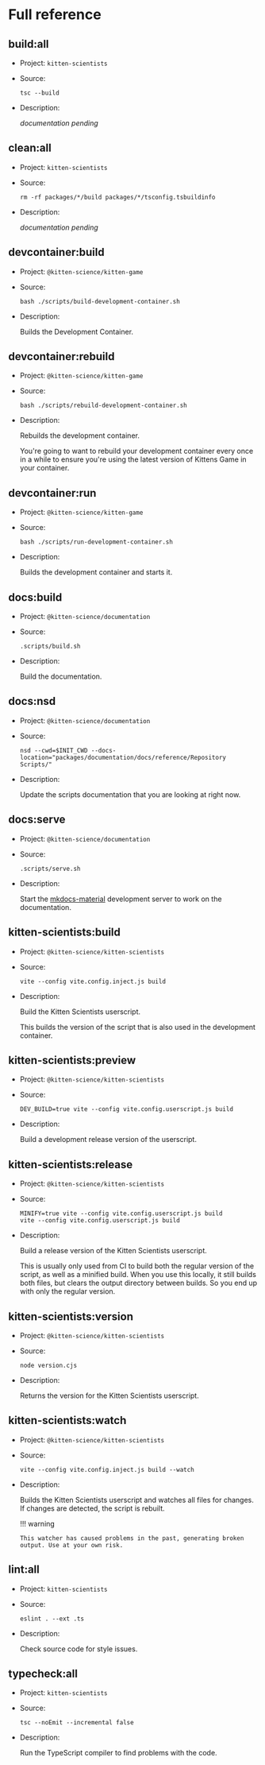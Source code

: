 # Full reference

## build:all

-   Project: `kitten-scientists`
-   Source:

    ```shell
    tsc --build
    ```

-   Description:

    _documentation pending_

## clean:all

-   Project: `kitten-scientists`
-   Source:

    ```shell
    rm -rf packages/*/build packages/*/tsconfig.tsbuildinfo
    ```

-   Description:

    _documentation pending_

## devcontainer:build

-   Project: `@kitten-science/kitten-game`
-   Source:

    ```shell
    bash ./scripts/build-development-container.sh
    ```

-   Description:

    Builds the Development Container.

## devcontainer:rebuild

-   Project: `@kitten-science/kitten-game`
-   Source:

    ```shell
    bash ./scripts/rebuild-development-container.sh
    ```

-   Description:

    Rebuilds the development container.

    You're going to want to rebuild your development container every once in a while to ensure you're using the latest version of Kittens Game in your container.

## devcontainer:run

-   Project: `@kitten-science/kitten-game`
-   Source:

    ```shell
    bash ./scripts/run-development-container.sh
    ```

-   Description:

    Builds the development container and starts it.

## docs:build

-   Project: `@kitten-science/documentation`
-   Source:

    ```shell
    .scripts/build.sh
    ```

-   Description:

    Build the documentation.

## docs:nsd

-   Project: `@kitten-science/documentation`
-   Source:

    ```shell
    nsd --cwd=$INIT_CWD --docs-location="packages/documentation/docs/reference/Repository Scripts/"
    ```

-   Description:

    Update the scripts documentation that you are looking at right now.

## docs:serve

-   Project: `@kitten-science/documentation`
-   Source:

    ```shell
    .scripts/serve.sh
    ```

-   Description:

    Start the [mkdocs-material](https://squidfunk.github.io/mkdocs-material/) development server to work on the documentation.

## kitten-scientists:build

-   Project: `@kitten-science/kitten-scientists`
-   Source:

    ```shell
    vite --config vite.config.inject.js build
    ```

-   Description:

    Build the Kitten Scientists userscript.

    This builds the version of the script that is also used in the development container.

## kitten-scientists:preview

-   Project: `@kitten-science/kitten-scientists`
-   Source:

    ```shell
    DEV_BUILD=true vite --config vite.config.userscript.js build
    ```

-   Description:

    Build a development release version of the userscript.

## kitten-scientists:release

-   Project: `@kitten-science/kitten-scientists`
-   Source:

    ```shell
    MINIFY=true vite --config vite.config.userscript.js build
    vite --config vite.config.userscript.js build
    ```

-   Description:

    Build a release version of the Kitten Scientists userscript.

    This is usually only used from CI to build both the regular version of the script, as well as a minified build. When you use this locally, it still builds both files, but clears the output directory between builds. So you end up with only the regular version.

## kitten-scientists:version

-   Project: `@kitten-science/kitten-scientists`
-   Source:

    ```shell
    node version.cjs
    ```

-   Description:

    Returns the version for the Kitten Scientists userscript.

## kitten-scientists:watch

-   Project: `@kitten-science/kitten-scientists`
-   Source:

    ```shell
    vite --config vite.config.inject.js build --watch
    ```

-   Description:

    Builds the Kitten Scientists userscript and watches all files for changes. If changes are detected, the script is rebuilt.

    !!! warning

        This watcher has caused problems in the past, generating broken output. Use at your own risk.

## lint:all

-   Project: `kitten-scientists`
-   Source:

    ```shell
    eslint . --ext .ts
    ```

-   Description:

    Check source code for style issues.

## typecheck:all

-   Project: `kitten-scientists`
-   Source:

    ```shell
    tsc --noEmit --incremental false
    ```

-   Description:

    Run the TypeScript compiler to find problems with the code.
